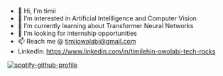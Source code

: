 - 👋 Hi, I’m timii
- 👀 I’m interested in Artificial Intellligence and Computer Vision
- 🌱 I’m currently learning about Transformer Neural Networks
- 💞️ I’m looking for internship opportunities
- 📫 Reach me @ timiiowolabi@gmail.com
- LinkedIn: https://www.linkedin.com/in/timilehin-owolabi-tech-rocks

[![spotify-github-profile](https://spotify-github-profile.vercel.app/api/view?uid=g589b807uk5v9tii78o2pmlz5&cover_image=true&theme=default&show_offline=false&background_color=121212&bar_color=05f040&bar_color_cover=false)](https://spotify-github-profile.vercel.app/api/view?uid=g589b807uk5v9tii78o2pmlz5&redirect=true)
